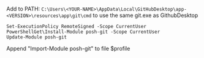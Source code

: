 Add to PATH: `C:\Users\<YOUR-NAME>\AppData\Local\GitHubDesktop\app-<VERSION>\resources\app\git\cmd` to use the same git.exe as GithubDesktop

```
Set-ExecutionPolicy RemoteSigned -Scope CurrentUser
PowerShellGet\Install-Module posh-git -Scope CurrentUser
Update-Module posh-git
```

Append "Import-Module posh-git" to file $profile
